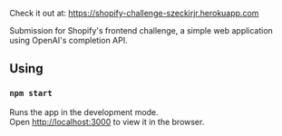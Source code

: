 Check it out at: https://shopify-challenge-szeckirjr.herokuapp.com

Submission for Shopify's frontend challenge, a simple web application using OpenAI's completion API.

## Using

### `npm start`

Runs the app in the development mode.<br /> Open
[http://localhost:3000](http://localhost:3000) to view it in the browser.
